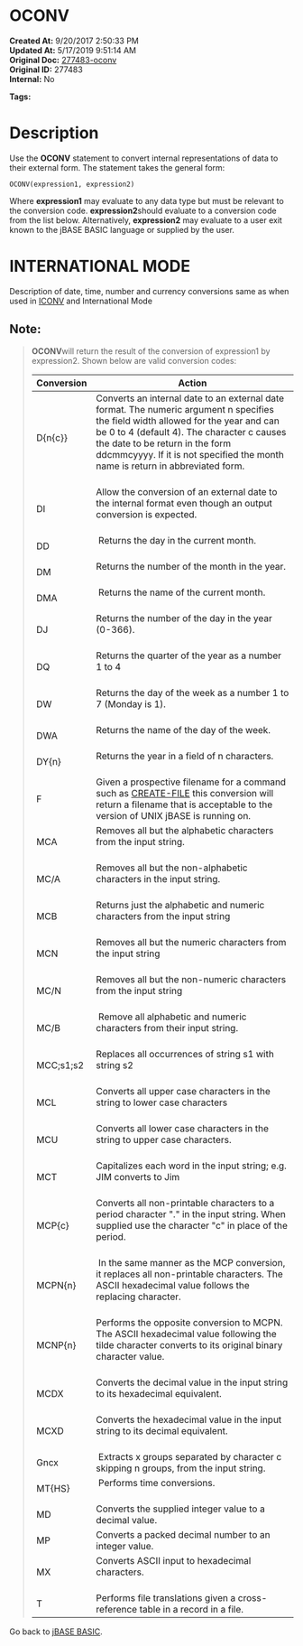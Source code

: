 # OCONV

**Created At:** 9/20/2017 2:50:33 PM  
**Updated At:** 5/17/2019 9:51:14 AM  
**Original Doc:** [277483-oconv](https://docs.jbase.com/36868-jbase-basic/277483-oconv)  
**Original ID:** 277483  
**Internal:** No  

**Tags:**
<badge text='case' vertical='middle' />
<badge text='lower' vertical='middle' />
<badge text='upper' vertical='middle' />
<badge text='lower case to upper case' vertical='middle' />
<badge text='upper case to lower case' vertical='middle' />
<badge text='output formatting' vertical='middle' />

# Description

Use the **OCONV** statement to convert internal representations of data to their external form. The statement takes the general form:

```
OCONV(expression1, expression2)
```

Where **expression1** may evaluate to any data type but must be relevant to the conversion code. **expression2**should evaluate to a conversion code from the list below. Alternatively, **expression2** may evaluate to a user exit known to the jBASE BASIC language or supplied by the user.

# **INTERNATIONAL MODE**

Description of date, time, number and currency conversions same as when used in [ICONV](./../iconv) and International Mode

## Note: 


> **OCONV**will return the result of the conversion of expression1 by expression2. Shown below are valid conversion codes:
> 
> 
> | Conversion<br> | Action<br> |
> | --- | --- |
> | D{n{c}}<br> | Converts an internal date to an external date format. The numeric argument n specifies the field width allowed for the year and can be 0 to 4 (default 4). The character c causes the date to be return in the form ddcmmcyyyy. If it is not specified the month name is return in abbreviated form.<br><br> |
> | DI<br> | Allow the conversion of an external date to the internal format even though an output conversion is expected.<br><br> |
> | DD<br> |  Returns the day in the current month.<br><br> |
> | DM<br> | Returns the number of the month in the year.<br><br> |
> | DMA<br> |  Returns the name of the current month.<br><br> |
> | DJ<br> | Returns the number of the day in the year (0-366).<br><br> |
> | DQ<br> | Returns the quarter of the year as a number 1 to 4<br><br> |
> | DW<br> | Returns the day of the week as a number 1 to 7 (Monday is 1).<br><br> |
> | DWA<br> | Returns the name of the day of the week.<br><br> |
> | DY{n}<br> | Returns the year in a field of n characters.<br><br> |
> | F<br> | Given a prospective filename for a command such as [CREATE-FILE](./../create) this conversion will return a filename that is acceptable to the version of UNIX jBASE is running on.<br> |
> | MCA<br> | Removes all but the alphabetic characters from the input string.<br><br> |
> | MC/A<br> | Removes all but the non-alphabetic characters in the input string.<br><br> |
> | MCB<br> | Returns just the alphabetic and numeric characters from the input string<br><br> |
> | MCN<br> | Removes all but the numeric characters from the input string<br><br> |
> | MC/N<br> | Removes all but the non-numeric characters from the input string<br><br> |
> | MC/B<br> |  Remove all alphabetic and numeric characters from their input string.<br><br> |
> | MCC;s1;s2<br> | Replaces all occurrences of string s1 with string s2<br><br> |
> | MCL<br> | Converts all upper case characters in the string to lower case characters<br><br> |
> | MCU<br> | Converts all lower case characters in the string to upper case characters.<br><br> |
> | MCT<br> | Capitalizes each word in the input string; e.g. JIM converts to Jim<br><br> |
> | MCP{c}<br> | Converts all non-printable characters to a period character "." in the input string. When supplied use the character "c" in place of the period.<br><br> |
> | MCPN{n}<br> |  In the same manner as the MCP conversion, it replaces all non-printable characters. The ASCII hexadecimal value follows the replacing character.<br><br> |
> | MCNP{n}<br> | Performs the opposite conversion to MCPN. The ASCII hexadecimal value following the tilde character converts to its original binary character value.<br><br> |
> | MCDX<br> | Converts the decimal value in the input string to its hexadecimal equivalent.<br><br> |
> | MCXD<br> | Converts the hexadecimal value in the input string to its decimal equivalent.<br><br> |
> | Gncx<br> |  Extracts x groups separated by character c skipping n groups, from the input string.<br> |
> | MT{HS}<br> |  Performs time conversions.<br><br> |
> | MD<br> | Converts the supplied integer value to a decimal value.<br> |
> | MP<br> | Converts a packed decimal number to an integer value.<br> |
> | MX<br> | Converts ASCII input to hexadecimal characters.<br><br> |
> | T<br> | Performs file translations given a cross-reference table in a record in a file.<br> |




Go back to [jBASE BASIC](./../jbase-basic-programmers-reference-guide).
